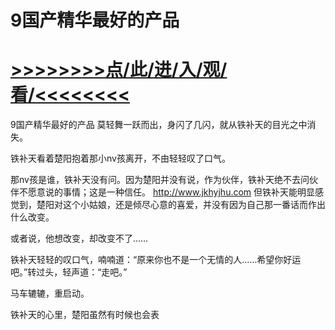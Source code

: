 # 9国产精华最好的产品

# <a href="https://github.com/dangole/dfs/issues/1">>>>>>>>>点/此/进/入/观/看/<<<<<<<<</a>

9国产精华最好的产品
莫轻舞一跃而出，身闪了几闪，就从铁补天的目光之中消失。

铁补天看着楚阳抱着那小nv孩离开，不由轻轻叹了口气。

那nv孩是谁，铁补天没有问。因为楚阳并没有说，作为伙伴，铁补天绝不去问伙伴不愿意说的事情；这是一种信任。
http://www.jkhyjhu.com
但铁补天能明显感觉到，楚阳对这个小姑娘，还是倾尽心意的喜爱，并没有因为自己那一番话而作出什么改变。

或者说，他想改变，却改变不了……

铁补天轻轻的叹口气，喃喃道：“原来你也不是一个无情的人……希望你好运吧。”转过头，轻声道：“走吧。”

马车辘辘，重启动。

铁补天的心里，楚阳虽然有时候也会表
